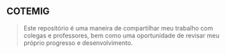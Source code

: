 ## COTEMIG

> Este repositório é uma maneira de compartilhar meu trabalho com colegas e professores, bem como uma oportunidade de revisar meu próprio progresso e desenvolvimento. 
